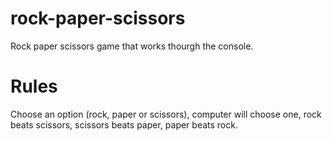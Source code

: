 # rock-paper-scissors

Rock paper scissors game that works thourgh the console.

# Rules
Choose an option (rock, paper or scissors), computer will choose one, rock beats scissors, scissors beats paper, paper beats rock.